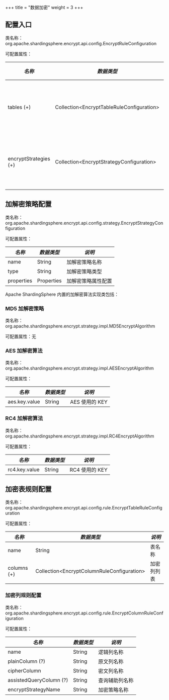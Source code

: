 +++
title = "数据加密"
weight = 3
+++

## 配置入口

类名称：org.apache.shardingsphere.encrypt.api.config.EncryptRuleConfiguration

可配置属性：

| *名称*                 | *数据类型*                                   | *说明*       |
| --------------------- | ------------------------------------------- | ------------ |
| tables (+)            | Collection\<EncryptTableRuleConfiguration\> | 加密表规则列表 |
| encryptStrategies (+) | Collection\<EncryptStrategyConfiguration\>  | 加解密策略列表 |

## 加解密策略配置

类名称：org.apache.shardingsphere.encrypt.api.config.strategy.EncryptStrategyConfiguration

可配置属性：

| *名称*      |*数据类型*   | *说明*           |
| ---------- | ---------- | ---------------- |
| name       | String     | 加解密策略名称     |
| type       | String     | 加解密策略类型     |
| properties | Properties | 加解密策略属性配置 |

Apache ShardingSphere 内置的加解密算法实现类包括：

### MD5 加解密策略

类名称：org.apache.shardingsphere.encrypt.strategy.impl.MD5EncryptAlgorithm

可配置属性：无

### AES 加解密算法

类名称：org.apache.shardingsphere.encrypt.strategy.impl.AESEncryptAlgorithm

可配置属性：

| *名称*         | *数据类型* | *说明*        |
| ------------- | --------- | ------------- |
| aes.key.value | String    | AES 使用的 KEY |

### RC4 加解密算法

类名称：org.apache.shardingsphere.encrypt.strategy.impl.RC4EncryptAlgorithm

可配置属性：

| *名称*         | *数据类型* | *说明*        |
| ------------- | --------- | ------------- |
| rc4.key.value | String    | RC4 使用的 KEY |

## 加密表规则配置

类名称：org.apache.shardingsphere.encrypt.api.config.rule.EncryptTableRuleConfiguration

可配置属性：

| *名称*      | *数据类型*                                    | *说明*     |
| ----------- | -------------------------------------------- | --------- |
| name        | String                                       | 表名称     |
| columns (+) | Collection\<EncryptColumnRuleConfiguration\> | 加密列列表 |

### 加密列规则配置

类名称：org.apache.shardingsphere.encrypt.api.config.rule.EncryptColumnRuleConfiguration

可配置属性：

| *名称*                  | *数据类型* | *说明*        |
| ----------------------- | -------- | ------------- |
| name                    | String   | 逻辑列名称     |
| plainColumn (?)         | String   | 原文列名称     |
| cipherColumn            | String   | 密文列名称     |
| assistedQueryColumn (?) | String   | 查询辅助列名称 |
| encryptStrategyName     | String   | 加密策略名称   |
